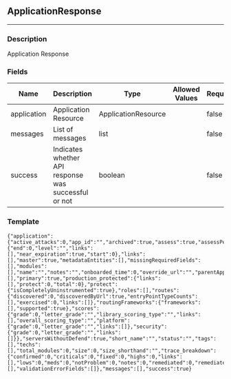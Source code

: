 ## ApplicationResponse
---
### Description
Application Response
### Fields
| Name | Description | Type | Allowed Values | Required |
| ---- | ----------- | ---- | -------------- | -------- |
| application | Application Resource | ApplicationResource |  | false |
| messages | List of messages | list |  | false |
| success | Indicates whether API response was successful or not | boolean |  | false |
### Template
```
{"application":{"active_attacks":0,"app_id":"","archived":true,"assess":true,"assessPending":true,"attack_label":"","attack_status":"","created":0,"code":0,"code_shorthand":"","defend":true,"defendPending":true,"first_seen":0,"importance":0,"importance_description":"","language":"","last_reset":0,"last_seen":0,"license":{"end":0,"level":"","links":[],"near_expiration":true,"start":0},"links":[],"master":true,"metadataEntities":[],"missingRequiredFields":[],"modules":[],"name":"","notes":"","onboarded_time":0,"override_url":"","parentApplicationId":"","path":"","policies":[],"primary":true,"production_protected":{"links":[],"protect":0,"total":0},"protect":{"isCompletelyUninstrumented":true},"roles":[],"routes":{"discovered":0,"discoveredByUrl":true,"entryPointTypeCounts":[],"exercised":0,"links":[]},"routingFrameworks":{"frameworks":[],"supported":true},"scores":{"grade":0,"letter_grade":"","library_scoring_type":"","links":[],"overall_scoring_type":"","platform":{"grade":0,"letter_grade":"","links":[]},"security":{"grade":0,"letter_grade":"","links":[]}},"serversWithoutDefend":true,"short_name":"","status":"","tags":[],"techs":[],"total_modules":0,"size":0,"size_shorthand":"","trace_breakdown":{"confirmed":0,"criticals":0,"fixed":0,"highs":0,"links":[],"lows":0,"meds":0,"notProblem":0,"notes":0,"remediated":0,"remediatedAutoVerified":0,"reported":0,"safes":0,"suspicious":0,"traces":0,"triaged":0},"trace_severity_breakdown":[],"validationErrorFields":[]},"messages":[],"success":true}
```
